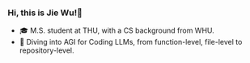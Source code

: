 ### Hi, this is Jie Wu!👋

- 🎓 M.S. student at THU, with a CS background from WHU.
- 🔭 Diving into AGI for Coding LLMs, from function-level, file-level to repository-level.
